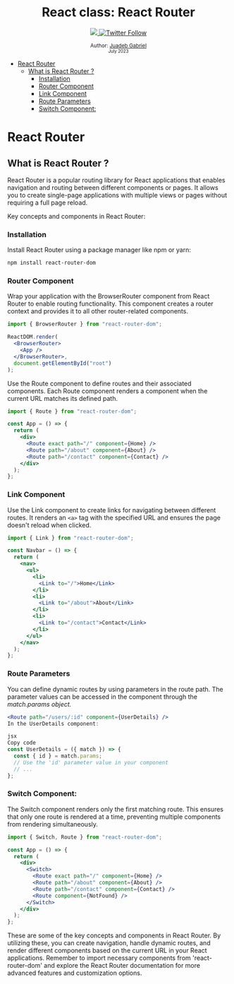 <div align="center">
  <h1> React class: React Router</h1>
  <a class="header-badge" target="_blank" href="https://www.linkedin.com/in/juadebade/">
  <img src="https://img.shields.io/badge/style--5eba00.svg?label=LinkedIn&logo=linkedin&style=social">
  </a>
  <a class="header-badge" target="_blank" href="https://twitter.com/Juadeb1">
  <img alt="Twitter Follow" src="https://img.shields.io/twitter/follow/Juadeb1?style=social">
  </a>

<sub>Author:
<a href="https://www.linkedin.com/in/juadebade/" target="_blank">Juadeb Gabriel</a><br>
<small> July 2023</small>
</sub>

</div>

- [React Router](#react-router)
  - [What is React Router ?](#what-is-react-router-)
    - [Installation](#installation)
    - [Router Component](#router-component)
    - [Link Component](#link-component)
    - [Route Parameters](#route-parameters)
    - [Switch Component:](#switch-component)

# React Router

## What is React Router ?

React Router is a popular routing library for React applications that enables navigation and routing between different components or pages. It allows you to create single-page applications with multiple views or pages without requiring a full page reload.

Key concepts and components in React Router:

### Installation

Install React Router using a package manager like npm or yarn:

```bash
npm install react-router-dom
```

### Router Component

Wrap your application with the BrowserRouter component from React Router to enable routing functionality.
This component creates a router context and provides it to all other router-related components.

```jsx
import { BrowserRouter } from "react-router-dom";

ReactDOM.render(
  <BrowserRouter>
    <App />
  </BrowserRouter>,
  document.getElementById("root")
);
```

Use the Route component to define routes and their associated components. Each Route component renders a component when the current URL matches its defined path.

```jsx
import { Route } from "react-router-dom";

const App = () => {
  return (
    <div>
      <Route exact path="/" component={Home} />
      <Route path="/about" component={About} />
      <Route path="/contact" component={Contact} />
    </div>
  );
};
```

### Link Component

Use the Link component to create links for navigating between different routes. It renders an `<a>` tag with the specified URL and ensures the page doesn't reload when clicked.

```jsx
import { Link } from "react-router-dom";

const Navbar = () => {
  return (
    <nav>
      <ul>
        <li>
          <Link to="/">Home</Link>
        </li>
        <li>
          <Link to="/about">About</Link>
        </li>
        <li>
          <Link to="/contact">Contact</Link>
        </li>
      </ul>
    </nav>
  );
};
```

### Route Parameters

You can define dynamic routes by using parameters in the route path. The parameter values can be accessed in the component through the _match.params object._

```jsx
<Route path="/users/:id" component={UserDetails} />
In the UserDetails component:

jsx
Copy code
const UserDetails = ({ match }) => {
  const { id } = match.params;
  // Use the 'id' parameter value in your component
  // ...
};
```

### Switch Component:

The Switch component renders only the first matching route. This ensures that only one route is rendered at a time, preventing multiple components from rendering simultaneously.

```jsx
import { Switch, Route } from "react-router-dom";

const App = () => {
  return (
    <div>
      <Switch>
        <Route exact path="/" component={Home} />
        <Route path="/about" component={About} />
        <Route path="/contact" component={Contact} />
        <Route component={NotFound} />
      </Switch>
    </div>
  );
};
```

These are some of the key concepts and components in React Router. By utilizing these, you can create navigation, handle dynamic routes, and render different components based on the current URL in your React applications. Remember to import necessary components from 'react-router-dom' and explore the React Router documentation for more advanced features and customization options.
